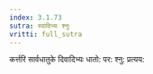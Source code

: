 ```yaml
---
index: 3.1.73
sutra: स्वादिभ्यः श्नुः
vritti: full_sutra
---
```


कर्त्तरि सार्वधातुके दिवादिभ्यः धातो: पर: श्नु: प्रत्यय: